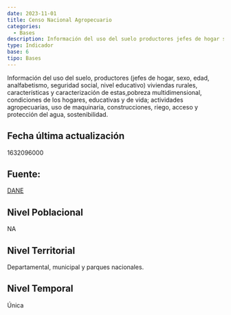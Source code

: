 ```yaml
---
date: 2023-11-01
title: Censo Nacional Agropecuario
categories:
  - Bases
description: Información del uso del suelo productores jefes de hogar sexo edad analfabetismo seguridad social nivel educativo viviendas rurales características y caracterización de estaspobreza multidimensional condiciones de los hogares educativas y de vida actividades agropecuarias uso de maquinaria construcciones riego acceso y protección del agua sostenibilidad
type: Indicador
base: 6
tipo: Bases
--- 
```


Información del uso del suelo, productores (jefes de hogar, sexo, edad, analfabetismo, seguridad social, nivel educativo) viviendas rurales, características y caracterización de estas,pobreza multidimensional, condiciones de los hogares, educativas y de vida; actividades agropecuarias, uso de maquinaria, construcciones, riego, acceso y protección del agua, sostenibilidad.

## Fecha última actualización
1632096000

## Fuente:
[DANE](https://www.dane.gov.co/index.php/estadisticas-por-tema/agropecuario/censo-nacional-agropecuario-2014#12)

## Nivel Poblacional
 NA

## Nivel Territorial
Departamental, municipal y parques nacionales.

## Nivel Temporal
Única